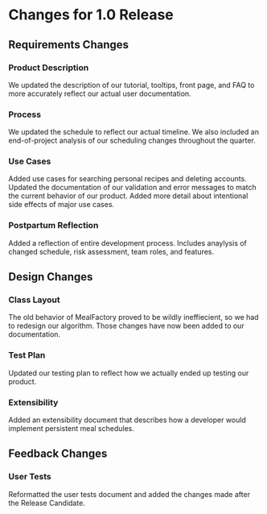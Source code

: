 # Changes for 1.0 Release

## Requirements Changes

### Product Description

We updated the description of our tutorial, tooltips, front page, and FAQ to more accurately reflect our actual user documentation.

### Process

We updated the schedule to reflect our actual timeline. We also included an end-of-project analysis of our scheduling changes throughout the quarter.

### Use Cases

Added use cases for searching personal recipes and deleting accounts. Updated the documentation of our validation and error messages to match the current behavior of our product. Added more detail about intentional side effects of major use cases.

### Postpartum Reflection

Added a reflection of entire development process. Includes anaylysis of changed schedule, risk assessment, team roles, and features.

## Design Changes

### Class Layout

The old behavior of MealFactory proved to be wildly ineffiecient, so we had to redesign our algorithm. Those changes have now been added to our documentation.

### Test Plan

Updated our testing plan to reflect how we actually ended up testing our product.

### Extensibility

Added an extensibility document that describes how a developer would implement persistent meal schedules.

## Feedback Changes

### User Tests

Reformatted the user tests document and added the changes made after the Release Candidate.